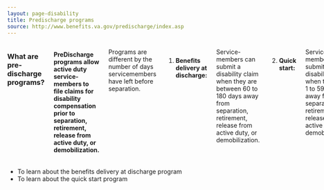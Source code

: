 ```yaml
---
layout: page-disability
title: Predischarge programs
source: http://www.benefits.va.gov/predischarge/index.asp
---
```


<div class="main" role="main">

<section class="one" markdown="0">
<div class="row" markdown="0">
<div class="small-12 medium-10 medium-centered columns" markdown="1">

### What are pre-discharge programs?

#### PreDischarge programs allow active duty service-members to file claims for disability compensation prior to separation, retirement, release from active duty, or demobilization.

Programs are different by the number of days servicemembers have left before separation.

1. #### Benefits delivery at discharge:
Service-members can submit a disability claim when they are between 60 to 180 days away from separation, retirement, release from active duty, or demobilization.

2. #### Quick start:
Service-members can submit a disability claim when they are 1 to 59 days away from separation, retirement, release from active duty, or demobilization.


</div>
</div>
</div>

<div class="navigation" role="menubar" aria-label="Secondary">
<div class="row" markdown="0">
<div class="small-12 medium-10 medium-centered columns" markdown="1">

- To learn about the benefits delivery at discharge program
- To learn about the quick start program

</div>
</div>
</div>

</div>
